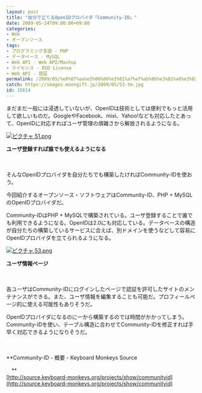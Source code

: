 ```yaml
---
layout: post
title: "自分で立てるOpenIDプロバイダ「Community-ID」"
date: 2009-05-24T09:00:00+09:00
categories:
- Web
- オープンソース
tags: 
- プログラミング言語 - PHP
- データベース - MySQL
- Web API - Web API/Mashup
- ライセンス - BSD License
- Web API - 認証
permalink: /2009/05/%e8%87%aa%e5%88%86%e3%81%a7%e7%ab%8b%e3%81%a6%e3%82%8bopenid%e3%83%97%e3%83%ad%e3%83%90%e3%82%a4%e3%83%80%e3%80%8ccommunity-id%e3%80%8d/
catch: https://images.moongift.jp/2009/05/53-tm.jpg
id: 15614
---
```

まだまだ一般には浸透していないが、OpenIDは技術としては便利でもっと活用して欲しいものだ。GoogleやFacebook、mixi、Yahoo!なども対応したとあって、OpenIDに対応すればユーザ管理の煩雑さから解放されるようになる。

  

[![ピクチャ 51.png](https://images.moongift.jp/2009/05/51-tm.jpg)](https://images.moongift.jp/2009/05/511.png)  
  
**ユーザ登録すれば誰でも使えるようになる**

  

　

  

そんなOpenIDプロバイダを自分たちでも構築したければCommunity-IDを使おう。

  

今回紹介するオープンソース・ソフトウェアはCommunity-ID、PHP + MySQLのOpenIDプロバイダだ。

  
<!--more-->

Community-IDはPHP + MySQLで構築されている。ユーザ登録することで誰でも利用できるようになる。OpenIDは2.0にも対応している。データベースの構造が自分たちの構築しているサービスに合えば、別ドメインを使うなどして容易にOpenIDプロバイダを立てられるようになる。

  

[![ピクチャ 53.png](https://images.moongift.jp/2009/05/53-tm.jpg)](https://images.moongift.jp/2009/05/53.png)  
  
**ユーザ情報ページ**

  

　

  

各ユーザはCommunity-IDにログインしたページで認証を許可したサイトのメンテナンスができる。また、ユーザ情報を編集することも可能だ。プロフィールページ的に使える可能性もありそうだ。

  

OpenIDプロバイダになるのに一から構築するのでは時間がかかってしまう。Community-IDを使い、テーブル構造に合わせてCommunity-IDを修正すれば手早く対応できるようになりそうだ。

  

　

  

**Community-ID - 概要 - Keyboard Monkeys Source  
  
　**  
  [http://source.keyboard-monkeys.org/projects/show/communityid](http://source.keyboard-monkeys.org/projects/show/communityid)

  
